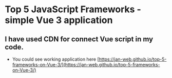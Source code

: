 # Top 5 JavaScript Frameworks - simple Vue 3 application
## I have used CDN for connect Vue script in my code. 
- You could see working application here [https://jan-web.github.io/top-5-frameworks-on-Vue-3/](https://jan-web.github.io/top-5-frameworks-on-Vue-3/)